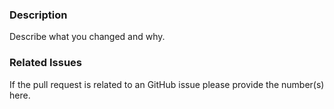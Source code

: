 ### Description

Describe what you changed and why.


### Related Issues

If the pull request is related to an GitHub issue please provide the number(s) here.
